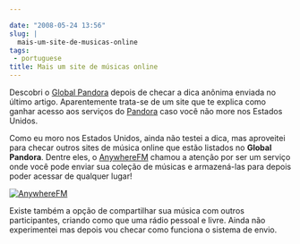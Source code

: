 ```yaml
---

date: "2008-05-24 13:56"
slug: |
  mais-um-site-de-musicas-online
tags:
 - portuguese
title: Mais um site de músicas online
---
```


Descobri o [Global Pandora](http://globalpandora.com/) depois de checar
a dica anônima enviada no último artigo. Aparentemente trata-se de um
site que te explica como ganhar acesso aos serviços do
[Pandora](http://pandora.com) caso você não more nos Estados Unidos.

Como eu moro nos Estados Unidos, ainda não testei a dica, mas aproveitei
para checar outros sites de música online que estão listados no **Global
Pandora**. Dentre eles, o [AnywhereFM](http://www.anywhere.fm/player/)
chamou a atenção por ser um serviço onde você pode enviar sua coleção de
músicas e armazená-las para depois poder acessar de qualquer lugar!

[![AnywhereFM](http://farm3.static.flickr.com/2088/2519018224_112c057f85.jpg)](http://www.flickr.com/photos/ogmaciel/2519018224/)

Existe também a opção de compartilhar sua música com outros
participantes, criando como que uma rádio pessoal e livre. Ainda não
experimentei mas depois vou checar como funciona o sistema de envio.

